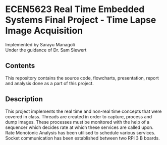 # ECEN5623 Real Time Embedded Systems Final Project - Time Lapse Image Acquisition
Implemented by Sarayu Managoli</br>
Under the guidance of Dr. Sam Siewert


## Contents

This repository contains the source code, flowcharts, presentation, report and analysis done as a part of this project.

## Description

This project implements the real time and non-real time concepts that were covered in class. Threads are created in order to capture, process and dump images. These processes must be monitored with the help of a sequencer which decides rate at which these services are called upon. </br>
Rate Monotonic Analysis has been utilised to schedule various services. Socket communication has been established between two RPi 3 B boards.
